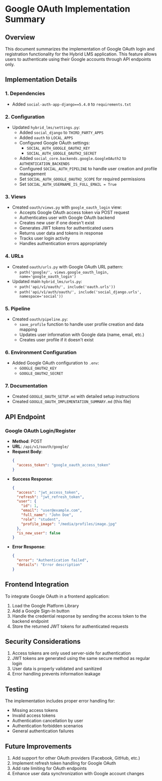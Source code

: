 # Google OAuth Implementation Summary

## Overview

This document summarizes the implementation of Google OAuth login and registration functionality for the Hybrid LMS application. This feature allows users to authenticate using their Google accounts through API endpoints only.

## Implementation Details

### 1. Dependencies

- Added `social-auth-app-django==5.4.0` to `requirements.txt`

### 2. Configuration

- Updated `hybrid_lms/settings.py`:
  - Added `social_django` to `THIRD_PARTY_APPS`
  - Added `oauth` to `LOCAL_APPS`
  - Configured Google OAuth settings:
    - `SOCIAL_AUTH_GOOGLE_OAUTH2_KEY`
    - `SOCIAL_AUTH_GOOGLE_OAUTH2_SECRET`
  - Added `social_core.backends.google.GoogleOAuth2` to `AUTHENTICATION_BACKENDS`
  - Configured `SOCIAL_AUTH_PIPELINE` to handle user creation and profile management
  - Set `SOCIAL_AUTH_GOOGLE_OAUTH2_SCOPE` for required permissions
  - Set `SOCIAL_AUTH_USERNAME_IS_FULL_EMAIL = True`

### 3. Views

- Created `oauth/views.py` with `google_oauth_login` view:
  - Accepts Google OAuth access token via POST request
  - Authenticates user with Google OAuth backend
  - Creates new user if one doesn't exist
  - Generates JWT tokens for authenticated users
  - Returns user data and tokens in response
  - Tracks user login activity
  - Handles authentication errors appropriately

### 4. URLs

- Created `oauth/urls.py` with Google OAuth URL pattern:
  - `path('google/', views.google_oauth_login, name='google_oauth_login')`
- Updated main `hybrid_lms/urls.py`:
  - `path('api/v1/oauth/', include('oauth.urls'))`
  - `path('api/v1/auth/oauth/', include('social_django.urls', namespace='social'))`

### 5. Pipeline

- Created `oauth/pipeline.py`:
  - `save_profile` function to handle user profile creation and data mapping
  - Updates user information with Google data (name, email, etc.)
  - Creates user profile if it doesn't exist

### 6. Environment Configuration

- Added Google OAuth configuration to `.env`:
  - `GOOGLE_OAUTH2_KEY`
  - `GOOGLE_OAUTH2_SECRET`

### 7. Documentation

- Created `GOOGLE_OAUTH_SETUP.md` with detailed setup instructions
- Created `GOOGLE_OAUTH_IMPLEMENTATION_SUMMARY.md` (this file)

## API Endpoint

### Google OAuth Login/Register

- **Method**: POST
- **URL**: `/api/v1/oauth/google/`
- **Request Body**:
  ```json
  {
    "access_token": "google_oauth_access_token"
  }
  ```
- **Success Response**:
  ```json
  {
    "access": "jwt_access_token",
    "refresh": "jwt_refresh_token",
    "user": {
      "id": 1,
      "email": "user@example.com",
      "full_name": "John Doe",
      "role": "student",
      "profile_image": "/media/profiles/image.jpg"
    },
    "is_new_user": false
  }
  ```
- **Error Response**:
  ```json
  {
    "error": "Authentication failed",
    "details": "Error description"
  }
  ```

## Frontend Integration

To integrate Google OAuth in a frontend application:

1. Load the Google Platform Library
2. Add a Google Sign-In button
3. Handle the credential response by sending the access token to the backend endpoint
4. Store the returned JWT tokens for authenticated requests

## Security Considerations

1. Access tokens are only used server-side for authentication
2. JWT tokens are generated using the same secure method as regular login
3. User data is properly validated and sanitized
4. Error handling prevents information leakage

## Testing

The implementation includes proper error handling for:

- Missing access tokens
- Invalid access tokens
- Authentication cancellation by user
- Authentication forbidden scenarios
- General authentication failures

## Future Improvements

1. Add support for other OAuth providers (Facebook, GitHub, etc.)
2. Implement refresh token handling for Google OAuth
3. Add rate limiting for OAuth endpoints
4. Enhance user data synchronization with Google account changes
